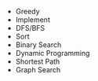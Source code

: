 
-  Greedy
-  Implement
-  DFS/BFS
-  Sort
-  Binary Search
-  Dynamic Programming
-  Shortest Path
-  Graph Search
